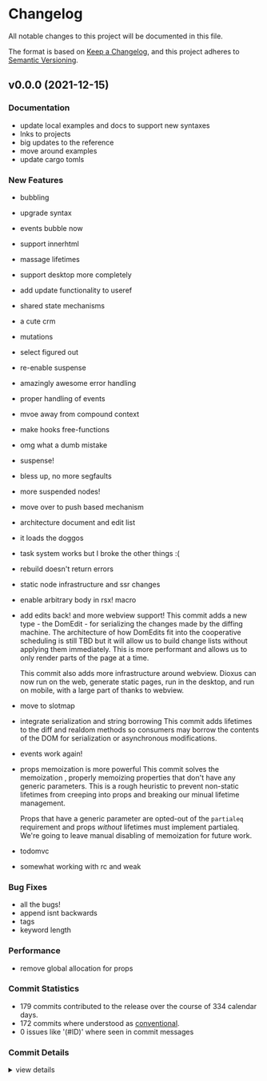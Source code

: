 # Changelog

All notable changes to this project will be documented in this file.

The format is based on [Keep a Changelog](https://keepachangelog.com/en/1.0.0/),
and this project adheres to [Semantic Versioning](https://semver.org/spec/v2.0.0.html).

## v0.0.0 (2021-12-15)

### Documentation

 - <csr-id-4de16c4779648e591b3869b5df31271ae603c812/> update local examples and docs to support new syntaxes
 - <csr-id-460783ad549818a85db634ed9c39ffce210b98ec/> lnks to projects
 - <csr-id-583fdfa5618e11d660985b97e570d4503be2ff49/> big updates to the reference
 - <csr-id-70cd46dbb2a689ae2d512e142b8aee9c80798430/> move around examples
 - <csr-id-e4c06ce8e893779d2aad0883a1bb27d193bc5985/> update cargo tomls

### New Features

 - <csr-id-19df1bda109aba03c40ff631263bcb7035004ca0/> bubbling
 - <csr-id-fd93ee89c19b085a04307ef30217170518defa8e/> upgrade syntax
 - <csr-id-f2234068ba7cd915a00a81e41660d7d6ee1177cc/> events bubble now
 - <csr-id-cfc24f5451cd2d1e9dcd5f1589ee50f705404110/> support innerhtml
 - <csr-id-9726a065b0d4fb1ede5b53a2ddd58c855e51539f/> massage lifetimes
 - <csr-id-efd0e9b5648c809057f339083ba9d454f810d483/> support desktop more completely
 - <csr-id-a2b0c50a343005c63c7032bcefb8323b78350bb9/> add update functionality to useref
 - <csr-id-4a4c7afca7e1beadd4b213214074fdb420eb0923/> shared state mechanisms
 - <csr-id-718fa14b45df38b40b0c0dff7bdc923cba57026b/> a cute crm
 - <csr-id-fac42339c272b0e430ebf4f31b6061a0635d3e19/> mutations
 - <csr-id-84b5ddded57238a64e966ec07334e6f9bd86ecf8/> select figured out
 - <csr-id-687cda1b6d9595357d1dc8720ebe921f61098d8f/> re-enable suspense
 - <csr-id-4a72b3140bd244da602deada1eeecded65ff5848/> amazingly awesome error handling
 - <csr-id-d7940aa2ac2017316d62e0f2eac0701dc6ad1f09/> proper handling of events
 - <csr-id-a2c7d17b0595769f60bc1c2bbf7cbe32cec37486/> mvoe away from compound context
 - <csr-id-e5c88fe3a49649ecb308decd14c2557963978619/> make hooks free-functions
 - <csr-id-f782e142118fb7acf1b88a0f3fbb03e4a5e3e91e/> omg what a dumb mistake
 - <csr-id-4837d8e741343d26f31b55e4478a374dc761e538/> suspense!
 - <csr-id-4a0068f09918adbc299150edcf777f342ced0dd3/> bless up, no more segfaults
 - <csr-id-de9f61bcf48c0d6e35e46c337b72a713c9f9f7d2/> more suspended nodes!
 - <csr-id-80e6c256980eb3e8c32e30f3dbb43c8b3b9a9cf4/> move over to push based mechanism
 - <csr-id-e7238762ae518c5688f9339d11832d17f99ad553/> architecture document and edit list
 - <csr-id-abf47596bc2c092bd2f646a77807728416159ad4/> it loads the doggos
 - <csr-id-3a57b942624afb8aa6650aeee05466c3c9ce967e/> task system works
   but I broke the other things :(
 - <csr-id-f457b7113129479cad577237ef21cb735fffe483/> rebuild doesn't return errors
 - <csr-id-9abb0470b7869019d539a2fc21da3872348ae38b/> static node infrastructure and ssr changes
 - <csr-id-7aec40d57e78ec13ff3a90ca8149521cbf1d9ff2/> enable arbitrary body in rsx! macro
 - <csr-id-904b26f7111c3fc66400744ff6192e4b20bf6d74/> add edits back! and more webview support!
   This commit adds a new type - the DomEdit - for serializing the changes made by the diffing machine. The architecture of how DomEdits fit into the cooperative scheduling is still TBD but it will allow us to build change lists without applying them immediately. This is more performant  and allows us to only render parts of the page at a time.
   
   This commit also adds more infrastructure around webview. Dioxus can now run on the web, generate static pages, run in the desktop, and run on mobile, with a large part of thanks to webview.
 - <csr-id-7665f2c6cf05cea64bb9131381d4ac11cbdeb932/> move to slotmap
 - <csr-id-f4fb5bb454536d9f108c7e276ce98a8924ab45e1/> integrate serialization and string borrowing
   This commit adds lifetimes to the diff and realdom methods so consumers may borrow the contents of the DOM for serialization or asynchronous modifications.
 - <csr-id-9d7ee79826a3b3fb952a70abcbb16dcd3363d2fb/> events work again!
 - <csr-id-73047fe95678d50fcfd62a4ace7c6b406c5304e1/> props memoization is more powerful
   This commit solves the memoization , properly memoizing properties that don't have any generic parameters. This is a rough heuristic to prevent non-static lifetimes from creeping into props and breaking our minual lifetime management.
   
   Props that have a generic parameter are opted-out of the `partialeq` requirement and props *without* lifetimes must implement partialeq. We're going to leave manual disabling of memoization for future work.
 - <csr-id-cfa0927cdd40bc3dba22996018605dbad91d0391/> todomvc
 - <csr-id-d4f1ceaffbc0551ea3b179a101885275690cebec/> somewhat working with rc and weak

### Bug Fixes

 - <csr-id-478255f40d4de1d2e3f3cc9b6d758b30ff394b39/> all the bugs!
 - <csr-id-df8aa77198712559f72bef093d064e03b2a5245a/> append isnt backwards
 - <csr-id-a33f7701fcf5f917fea8719253650b5ad92554fd/> tags
 - <csr-id-868f6739d2b2c5f2ace0c5240cff8008901e818c/> keyword length

### Performance

 - <csr-id-8b3ac0b57ca073c1451e8d5df93882c9360ca52a/> remove global allocation for props

### Commit Statistics

<csr-read-only-do-not-edit/>

 - 179 commits contributed to the release over the course of 334 calendar days.
 - 172 commits where understood as [conventional](https://www.conventionalcommits.org).
 - 0 issues like '(#ID)' where seen in commit messages

### Commit Details

<csr-read-only-do-not-edit/>

<details><summary>view details</summary>

 * **Uncategorized**
    - keyword length ([`868f673`](https://github.comgit//DioxusLabs/dioxus/commit/868f6739d2b2c5f2ace0c5240cff8008901e818c))
    - Release dioxus-core v0.1.3, dioxus-core-macro v0.1.2, dioxus-html v0.1.0, dioxus-desktop v0.0.0, dioxus-hooks v0.1.3, dioxus-liveview v0.1.0, dioxus-mobile v0.0.0, dioxus-router v0.1.0, dioxus-ssr v0.1.0, dioxus-web v0.0.0, dioxus v0.1.0 ([`b32665d`](https://github.comgit//DioxusLabs/dioxus/commit/b32665d7212a5b9a3e21cb7af7abba63ae399fac))
    - tags ([`a33f770`](https://github.comgit//DioxusLabs/dioxus/commit/a33f7701fcf5f917fea8719253650b5ad92554fd))
    - Release dioxus-core v0.1.3, dioxus-core-macro v0.1.2, dioxus-html v0.1.0, dioxus-desktop v0.0.0, dioxus-hooks v0.1.3, dioxus-liveview v0.1.0, dioxus-mobile v0.0.0, dioxus-router v0.1.0, dioxus-ssr v0.1.0, dioxus-web v0.0.0, dioxus v0.1.0 ([`3a706ac`](https://github.comgit//DioxusLabs/dioxus/commit/3a706ac4168db137723bea90d7a0058190adfc3c))
    - update cargo tomls ([`e4c06ce`](https://github.comgit//DioxusLabs/dioxus/commit/e4c06ce8e893779d2aad0883a1bb27d193bc5985))
    - Release dioxus-core v0.1.3, dioxus-core-macro v0.1.2, dioxus-html v0.1.0, dioxus-desktop v0.0.0, dioxus-hooks v0.1.3, dioxus-liveview v0.1.0, dioxus-mobile v0.0.0, dioxus-router v0.1.0, dioxus-ssr v0.1.0, dioxus-web v0.0.0, dioxus v0.1.0 ([`270dfc9`](https://github.comgit//DioxusLabs/dioxus/commit/270dfc9590b2354d083ea8da5cc0e1a1497d30e0))
    - update local examples and docs to support new syntaxes ([`4de16c4`](https://github.comgit//DioxusLabs/dioxus/commit/4de16c4779648e591b3869b5df31271ae603c812))
    - go back to noisy lifetime solution ([`8daf7a6`](https://github.comgit//DioxusLabs/dioxus/commit/8daf7a6ed86df72522b089aa2647eea7bee0f3b6))
    - clean up the core crate ([`e6c6bbd`](https://github.comgit//DioxusLabs/dioxus/commit/e6c6bbdc1ec6a8c251b78c05ca104f006b6fad26))
    - rename fc to component ([`1e4a599`](https://github.comgit//DioxusLabs/dioxus/commit/1e4a599d14af85a2d1c29a442dd489f8dc8df321))
    - bubbling ([`19df1bd`](https://github.comgit//DioxusLabs/dioxus/commit/19df1bda109aba03c40ff631263bcb7035004ca0))
    - some docs and suspense ([`93d4b8c`](https://github.comgit//DioxusLabs/dioxus/commit/93d4b8ca7c1b133e5dba2a8dc9a310dbe1357001))
    - move examples around ([`1e6e5e6`](https://github.comgit//DioxusLabs/dioxus/commit/1e6e5e611b61571f272289adefc9cdd7d59c4399))
    - docs and router ([`a5f05d7`](https://github.comgit//DioxusLabs/dioxus/commit/a5f05d73acc0e47b05cff64a373482519414bc7c))
    - upgrade syntax ([`fd93ee8`](https://github.comgit//DioxusLabs/dioxus/commit/fd93ee89c19b085a04307ef30217170518defa8e))
    - events bubble now ([`f223406`](https://github.comgit//DioxusLabs/dioxus/commit/f2234068ba7cd915a00a81e41660d7d6ee1177cc))
    - support innerhtml ([`cfc24f5`](https://github.comgit//DioxusLabs/dioxus/commit/cfc24f5451cd2d1e9dcd5f1589ee50f705404110))
    - massage lifetimes ([`9726a06`](https://github.comgit//DioxusLabs/dioxus/commit/9726a065b0d4fb1ede5b53a2ddd58c855e51539f))
    - move everything over to a stack dst ([`0e9d5fc`](https://github.comgit//DioxusLabs/dioxus/commit/0e9d5fc5306ab508d5af6999a4064f9b8b48460f))
    - event system ([`1f22a06`](https://github.comgit//DioxusLabs/dioxus/commit/1f22a06a36f72073188b8c9009dd4950b3f4ff9a))
    - support desktop more completely ([`efd0e9b`](https://github.comgit//DioxusLabs/dioxus/commit/efd0e9b5648c809057f339083ba9d454f810d483))
    - add update functionality to useref ([`a2b0c50`](https://github.comgit//DioxusLabs/dioxus/commit/a2b0c50a343005c63c7032bcefb8323b78350bb9))
    - lnks to projects ([`460783a`](https://github.comgit//DioxusLabs/dioxus/commit/460783ad549818a85db634ed9c39ffce210b98ec))
    - overhaul event system ([`7a03c1d`](https://github.comgit//DioxusLabs/dioxus/commit/7a03c1d2b48590276b182465679387655fe08f3a))
    - threadsafe ([`82953f2`](https://github.comgit//DioxusLabs/dioxus/commit/82953f2ac37913f83a822333acd0c47e20777d31))
    - all the bugs! ([`478255f`](https://github.comgit//DioxusLabs/dioxus/commit/478255f40d4de1d2e3f3cc9b6d758b30ff394b39))
    - ssr ([`71f0df6`](https://github.comgit//DioxusLabs/dioxus/commit/71f0df63745fe5c17468693144c552ea3a0a7101))
    - shared state mechanisms ([`4a4c7af`](https://github.comgit//DioxusLabs/dioxus/commit/4a4c7afca7e1beadd4b213214074fdb420eb0923))
    - fix web list issue ([`da4423c`](https://github.comgit//DioxusLabs/dioxus/commit/da4423c141f1f376df5f3f2580e5284831744a7e))
    - move macro crate out of core ([`7bdad1e`](https://github.comgit//DioxusLabs/dioxus/commit/7bdad1e2e6f67e74c9f67dde2150140cf8a090e8))
    - clean up to web ([`b43a964`](https://github.comgit//DioxusLabs/dioxus/commit/b43a964f982eb871195278a093cc214c3a8ad66d))
    - clean up the web module ([`823adc0`](https://github.comgit//DioxusLabs/dioxus/commit/823adc0834b581327aee745c72ce8993f0bba5aa))
    - slightly simplify crm ([`f07e345`](https://github.comgit//DioxusLabs/dioxus/commit/f07e345eb2a2e4197270396dffebc85c65272fe0))
    - fix some event stuff for web and core ([`725b4a1`](https://github.comgit//DioxusLabs/dioxus/commit/725b4a1d7f5d629b1b0a163b65bfd93b2f8a151b))
    - a cute crm ([`718fa14`](https://github.comgit//DioxusLabs/dioxus/commit/718fa14b45df38b40b0c0dff7bdc923cba57026b))
    - on collaborative scheduling ([`1a32383`](https://github.comgit//DioxusLabs/dioxus/commit/1a323835c8c4f667e5744bbf5447776f1dc51fca))
    - examples ([`1a2f91e`](https://github.comgit//DioxusLabs/dioxus/commit/1a2f91ed91c13dae553ecde585462ab261b1b95d))
    - mutations ([`fac4233`](https://github.comgit//DioxusLabs/dioxus/commit/fac42339c272b0e430ebf4f31b6061a0635d3e19))
    - performance looks good, needs more testing ([`4b6ca05`](https://github.comgit//DioxusLabs/dioxus/commit/4b6ca05f2c3ad647842c858967da9c87f1915825))
    - add test_dom ([`a652090`](https://github.comgit//DioxusLabs/dioxus/commit/a652090dc5708db334fa7430fededb1bac207880))
    - bottom up dropping ([`f2334c1`](https://github.comgit//DioxusLabs/dioxus/commit/f2334c17be2612d926361686d7d40a57e3ffe9b9))
    - cleanup ([`1745a44`](https://github.comgit//DioxusLabs/dioxus/commit/1745a44d949b994b64ea1fb715cbe36963ae7027))
    - select figured out ([`84b5ddd`](https://github.comgit//DioxusLabs/dioxus/commit/84b5ddded57238a64e966ec07334e6f9bd86ecf8))
    - re-enable suspense ([`687cda1`](https://github.comgit//DioxusLabs/dioxus/commit/687cda1b6d9595357d1dc8720ebe921f61098d8f))
    - fill out the snippets ([`6051b0e`](https://github.comgit//DioxusLabs/dioxus/commit/6051b0ec86927704451f4ce6cdf8f988e59702ae))
    - amazingly awesome error handling ([`4a72b31`](https://github.comgit//DioxusLabs/dioxus/commit/4a72b3140bd244da602deada1eeecded65ff5848))
    - some ideas ([`05c909f`](https://github.comgit//DioxusLabs/dioxus/commit/05c909f320765aec1bf4c1c55ca59ffd5525a2c7))
    - proper handling of events ([`d7940aa`](https://github.comgit//DioxusLabs/dioxus/commit/d7940aa2ac2017316d62e0f2eac0701dc6ad1f09))
    - websys dom working properly ([`cfa0247`](https://github.comgit//DioxusLabs/dioxus/commit/cfa0247cbb1233e1df275374a73f431650a9250f))
    - big updates to the reference ([`583fdfa`](https://github.comgit//DioxusLabs/dioxus/commit/583fdfa5618e11d660985b97e570d4503be2ff49))
    - broken diff ([`f15e1fa`](https://github.comgit//DioxusLabs/dioxus/commit/f15e1fa892070f9cf1fc627eb9c36fbaa0dc309b))
    - cleanup workspace ([`8f0bb5d`](https://github.comgit//DioxusLabs/dioxus/commit/8f0bb5dc5bfa3e775af567c4b569622cdd932af1))
    - changes to scheduler ([`098d382`](https://github.comgit//DioxusLabs/dioxus/commit/098d3821ed89ad38d99077a6556b48a7e91fc3fc))
    - web stuff ([`acad9ca`](https://github.comgit//DioxusLabs/dioxus/commit/acad9ca622748f96599dd02ad22aaeaae3621b76))
    - making progress on diffing and hydration ([`49856cc`](https://github.comgit//DioxusLabs/dioxus/commit/49856ccd6865f88d63765f26d27f7e945b554da0))
    - mvoe away from compound context ([`a2c7d17`](https://github.comgit//DioxusLabs/dioxus/commit/a2c7d17b0595769f60bc1c2bbf7cbe32cec37486))
    - make hooks free-functions ([`e5c88fe`](https://github.comgit//DioxusLabs/dioxus/commit/e5c88fe3a49649ecb308decd14c2557963978619))
    - more work on suspense and documentation ([`37ed4be`](https://github.comgit//DioxusLabs/dioxus/commit/37ed4bed8cf28eb65465d41e15e8d758cb3d9679))
    - omg what a dumb mistake ([`f782e14`](https://github.comgit//DioxusLabs/dioxus/commit/f782e142118fb7acf1b88a0f3fbb03e4a5e3e91e))
    - suspense! ([`4837d8e`](https://github.comgit//DioxusLabs/dioxus/commit/4837d8e741343d26f31b55e4478a374dc761e538))
    - refactor ([`8b0eb87`](https://github.comgit//DioxusLabs/dioxus/commit/8b0eb87c72ea9d444dee99a8b05643f19fea2634))
    - bless up, no more segfaults ([`4a0068f`](https://github.comgit//DioxusLabs/dioxus/commit/4a0068f09918adbc299150edcf777f342ced0dd3))
    - more suspended nodes! ([`de9f61b`](https://github.comgit//DioxusLabs/dioxus/commit/de9f61bcf48c0d6e35e46c337b72a713c9f9f7d2))
    - more docs ([`34c3107`](https://github.comgit//DioxusLabs/dioxus/commit/34c3107418df89620cb9dfbd9300f89a1fe6e68f))
    - basic support for scheduled rendering ([`c52af22`](https://github.comgit//DioxusLabs/dioxus/commit/c52af221f755601a9e826ffc2c355def138999d0))
    - move over to push based mechanism ([`80e6c25`](https://github.comgit//DioxusLabs/dioxus/commit/80e6c256980eb3e8c32e30f3dbb43c8b3b9a9cf4))
    - solve some issues regarding listeners ([`dfaf5ad`](https://github.comgit//DioxusLabs/dioxus/commit/dfaf5adee164f44a679ab21d730caaab3610e01f))
    - architecture document and edit list ([`e723876`](https://github.comgit//DioxusLabs/dioxus/commit/e7238762ae518c5688f9339d11832d17f99ad553))
    - move to slab ([`6084fbc`](https://github.comgit//DioxusLabs/dioxus/commit/6084fbcd11d1669db135098d920488e2c01a7014))
    - change in cx to cx ([`9971ff2`](https://github.comgit//DioxusLabs/dioxus/commit/9971ff215db6f771b7ec1cae2517c85d47d38622))
    - move things into a "shared" object ([`f644d7c`](https://github.comgit//DioxusLabs/dioxus/commit/f644d7c44159eef091552dcc90acbb151ea76b21))
    - it loads the doggos ([`abf4759`](https://github.comgit//DioxusLabs/dioxus/commit/abf47596bc2c092bd2f646a77807728416159ad4))
    - task system works ([`3a57b94`](https://github.comgit//DioxusLabs/dioxus/commit/3a57b942624afb8aa6650aeee05466c3c9ce967e))
    - more overhaul on virtualevents ([`41cc429`](https://github.comgit//DioxusLabs/dioxus/commit/41cc42919d42453f8f2560aa852211364af4ad3d))
    - more work on web ([`3bf19d8`](https://github.comgit//DioxusLabs/dioxus/commit/3bf19d8106e0cca7749b7346e9b0adfce654d782))
    - ricraf polyfill ([`59219b9`](https://github.comgit//DioxusLabs/dioxus/commit/59219b9ef22caa5896046ccaabc8a225cc4b5a53))
    - ....sigh..... so the diffing algorithm is robust ([`68ed1c0`](https://github.comgit//DioxusLabs/dioxus/commit/68ed1c04e7e773f9e6c0a5148f0ea89b97b6784e))
    - remove global allocation for props ([`8b3ac0b`](https://github.comgit//DioxusLabs/dioxus/commit/8b3ac0b57ca073c1451e8d5df93882c9360ca52a))
    - ric_raf wired up ([`8b0d04c`](https://github.comgit//DioxusLabs/dioxus/commit/8b0d04ce585596f561f15e92fc087e2c7063eb07))
    - rebuild doesn't return errors ([`f457b71`](https://github.comgit//DioxusLabs/dioxus/commit/f457b7113129479cad577237ef21cb735fffe483))
    - more examples ([`56e7eb8`](https://github.comgit//DioxusLabs/dioxus/commit/56e7eb83a97ebd6d5bcd23464cfb9d718e5ac26d))
    - tests and documentation ([`da81591`](https://github.comgit//DioxusLabs/dioxus/commit/da8159190b84d13caa9dfe7dea385a809cf84199))
    - append isnt backwards ([`df8aa77`](https://github.comgit//DioxusLabs/dioxus/commit/df8aa77198712559f72bef093d064e03b2a5245a))
    - it works but the page is backwards ([`cdcd861`](https://github.comgit//DioxusLabs/dioxus/commit/cdcd8611e87ffb5e24de7b9fe6c656af3053276e))
    - static node infrastructure and ssr changes ([`9abb047`](https://github.comgit//DioxusLabs/dioxus/commit/9abb0470b7869019d539a2fc21da3872348ae38b))
    - more refactor for async ([`975fa56`](https://github.comgit//DioxusLabs/dioxus/commit/975fa566f9809f8fa2bb0bdb07fbfc7f855dcaeb))
    - enable arbitrary body in rsx! macro ([`7aec40d`](https://github.comgit//DioxusLabs/dioxus/commit/7aec40d57e78ec13ff3a90ca8149521cbf1d9ff2))
    - working on async diff ([`f41cff5`](https://github.comgit//DioxusLabs/dioxus/commit/f41cff571fd11bb00820c0bf9d147e81ed5a6a53))
    - move some examples around ([`98a0933`](https://github.comgit//DioxusLabs/dioxus/commit/98a09339fd3190799ea4dd316908f0a53fdf2413))
    - fix issues with lifetimes ([`a38a81e`](https://github.comgit//DioxusLabs/dioxus/commit/a38a81e1290375cae685f7c49d3745e4298fab26))
    - groundwork for noderefs ([`c1afeba`](https://github.comgit//DioxusLabs/dioxus/commit/c1afeba1efb1a063705466a14648beee08cacb86))
    - more examples ([`11f89e5`](https://github.comgit//DioxusLabs/dioxus/commit/11f89e5d338d14a7aeece0a6275c24ae65913ce7))
    - add edits back! and more webview support! ([`904b26f`](https://github.comgit//DioxusLabs/dioxus/commit/904b26f7111c3fc66400744ff6192e4b20bf6d74))
    - enable more diffing ([`e8f29a8`](https://github.comgit//DioxusLabs/dioxus/commit/e8f29a8f8ac56020bee0048021efa52547307a77))
    - example ([`eb39b00`](https://github.comgit//DioxusLabs/dioxus/commit/eb39b000d7f0ef16d0b83ec44d3926f4690fd08f))
    - wip ([`952a91d`](https://github.comgit//DioxusLabs/dioxus/commit/952a91d5408aaf789b496f11d01c3b3f7fcf9059))
    - integrate signals ([`93900aa`](https://github.comgit//DioxusLabs/dioxus/commit/93900aac4443db2e63631ed928294af74201a9ff))
    - move to slotmap ([`7665f2c`](https://github.comgit//DioxusLabs/dioxus/commit/7665f2c6cf05cea64bb9131381d4ac11cbdeb932))
    - integrate serialization and string borrowing ([`f4fb5bb`](https://github.comgit//DioxusLabs/dioxus/commit/f4fb5bb454536d9f108c7e276ce98a8924ab45e1))
    - more work on diffing machine ([`9813f23`](https://github.comgit//DioxusLabs/dioxus/commit/9813f23cdf7b32bc058771c91db3f182d6224905))
    - rename ctx to cx ([`81382e7`](https://github.comgit//DioxusLabs/dioxus/commit/81382e7044fb3dba61d4abb1e6086b7b29143116))
    - move around examples ([`70cd46d`](https://github.comgit//DioxusLabs/dioxus/commit/70cd46dbb2a689ae2d512e142b8aee9c80798430))
    - start moving events to rc<event> ([`b9ff95f`](https://github.comgit//DioxusLabs/dioxus/commit/b9ff95fa12c46365fe73b64a4926a506d5da2342))
    - rename recoil to atoms ([`36ea39a`](https://github.comgit//DioxusLabs/dioxus/commit/36ea39ae30aa3f1fb2d718c0fdf08850c6bfd3ac))
    - more examples and docs ([`7fbaf69`](https://github.comgit//DioxusLabs/dioxus/commit/7fbaf69cabbdde712bb3fd9e4b2a5dc18b9390e9))
    - more work on updating syntad ([`47e8960`](https://github.comgit//DioxusLabs/dioxus/commit/47e896038ef3655566f3eda83d1d2adfefbc8862))
    - some cleanup and documentation ([`517d7f1`](https://github.comgit//DioxusLabs/dioxus/commit/517d7f14957c4dae9fc894bfbdcd00a955d09f20))
    - docs ([`f5683a2`](https://github.comgit//DioxusLabs/dioxus/commit/f5683a23464992ecace463a61414795b5a2c58c8))
    - pre vnodes instead of vnode ([`fe6938c`](https://github.comgit//DioxusLabs/dioxus/commit/fe6938ceb3dba0796ae8bab52ae41248dc0d3650))
    - events work again! ([`9d7ee79`](https://github.comgit//DioxusLabs/dioxus/commit/9d7ee79826a3b3fb952a70abcbb16dcd3363d2fb))
    - props memoization is more powerful ([`73047fe`](https://github.comgit//DioxusLabs/dioxus/commit/73047fe95678d50fcfd62a4ace7c6b406c5304e1))
    - massive changes to definition of components ([`508c560`](https://github.comgit//DioxusLabs/dioxus/commit/508c560320d78730fa058156421523ffa5695d9d))
    - moving to IDs ([`79127ea`](https://github.comgit//DioxusLabs/dioxus/commit/79127ea6cdabf62bf91e777aaacb563e3aa5e619))
    - move to static props ([`c1fd848`](https://github.comgit//DioxusLabs/dioxus/commit/c1fd848f89b0146581d8e485fa0d4a847387b963))
    - doesnt share on thread ([`fe67ff9`](https://github.comgit//DioxusLabs/dioxus/commit/fe67ff9fa4c9d5009670c922e192dccedb7cd09a))
    - parity document ([`ba97541`](https://github.comgit//DioxusLabs/dioxus/commit/ba975410f9fe2a5b3a0e407f6a2478bf86577f29))
    - recoil ([`ee67654`](https://github.comgit//DioxusLabs/dioxus/commit/ee67654f58aecca91c640fc49451d0b99bc05981))
    - buff the readme and docs ([`3cfa1fe`](https://github.comgit//DioxusLabs/dioxus/commit/3cfa1fe125886787f35905ed9b05340a739bc654))
    - Todomvc in progress ([`b843dbd`](https://github.comgit//DioxusLabs/dioxus/commit/b843dbd3679abf86a34347d87fd4ce5fe9e2aca5))
    - introduce children for walking down the tree ([`0d44f00`](https://github.comgit//DioxusLabs/dioxus/commit/0d44f009b0176cb9cf8203374cf534f5af7de63c))
    - Clean up repo a bit ([`a99147c`](https://github.comgit//DioxusLabs/dioxus/commit/a99147c85b53b4ee336a94deee463d793cebf572))
    - some code health ([`c28697e`](https://github.comgit//DioxusLabs/dioxus/commit/c28697e1fe3136d1835f2b663715f34aab9f4b17))
    - major overhaul to diffing ([`9810fee`](https://github.comgit//DioxusLabs/dioxus/commit/9810feebf57f93114e3d7faf6de053ac192593a9))
    - Wip ([`c809095`](https://github.comgit//DioxusLabs/dioxus/commit/c809095124d06175e7f49853c34e48d7335573c5))
    - refactor a bit ([`2eeb8f2`](https://github.comgit//DioxusLabs/dioxus/commit/2eeb8f2386409b53836fab687097d89af7b883c3))
    - todos ([`8c541f6`](https://github.comgit//DioxusLabs/dioxus/commit/8c541f66d5f7ef2286f2cdf9b0496a9c404471f9))
    - todomvc ([`cfa0927`](https://github.comgit//DioxusLabs/dioxus/commit/cfa0927cdd40bc3dba22996018605dbad91d0391))
    - todomvc ([`ce33031`](https://github.comgit//DioxusLabs/dioxus/commit/ce33031519fbbbd207f1dffb75acf62bf59e3c9e))
    - more ergonomics, more examples ([`0bcff1f`](https://github.comgit//DioxusLabs/dioxus/commit/0bcff1f88e4b1a633b7a9b7c6c2e39b8bd3666c4))
    - building large apps, revamp macro ([`9f7f43b`](https://github.comgit//DioxusLabs/dioxus/commit/9f7f43b6614aaef2d7dded7058e81934f28f5dec))
    - more liveview and webview custom client ([`9b560df`](https://github.comgit//DioxusLabs/dioxus/commit/9b560dfedb988b258f5c564986759cb83730a96c))
    - livehost bones ([`7856f2b`](https://github.comgit//DioxusLabs/dioxus/commit/7856f2b1537b52478a6fa1ca55d0a8c5793a91e5))
    - some stuff related to event listeners. POC for lifecyel ([`5b7887d`](https://github.comgit//DioxusLabs/dioxus/commit/5b7887d76c714d11e0cea5207197ffaac856a0a7))
    - diffing approach slightly broken ([`4e48e05`](https://github.comgit//DioxusLabs/dioxus/commit/4e48e0514e1caed9f60bcac4048114008ac76439))
    - remove old macro ([`9d0727e`](https://github.comgit//DioxusLabs/dioxus/commit/9d0727edabbf759dac8a3cffabd7103d08b728c1))
    - add deeply neste example ([`e66827e`](https://github.comgit//DioxusLabs/dioxus/commit/e66827ec92e23bf0602f92d5223894a7831dfd0f))
    - update examples ([`39bd185`](https://github.comgit//DioxusLabs/dioxus/commit/39bd1856f4d7c2364d6ca2c7812ab5d6e71252b9))
    - ensure mutabality is okay when not double-using the components ([`305ff91`](https://github.comgit//DioxusLabs/dioxus/commit/305ff919effa919ff7ea5db2a71cf21eca106588))
    - somewhat working with rc and weak ([`d4f1cea`](https://github.comgit//DioxusLabs/dioxus/commit/d4f1ceaffbc0551ea3b179a101885275690cebec))
    - foregin eq from comparapable comp type. ([`ec801ea`](https://github.comgit//DioxusLabs/dioxus/commit/ec801eab167f9be5325ab877e74e2b65d501e129))
    - staticify? ([`5ad8188`](https://github.comgit//DioxusLabs/dioxus/commit/5ad81885e499bf02ac79e0098f7956d02ee5f2e5))
    - Feat:  it's awersome ([`8dc2619`](https://github.comgit//DioxusLabs/dioxus/commit/8dc26195e274874a7de6c806372f9f77a5c82c5d))
    - yeet, synthetic somewhat wired up ([`d959806`](https://github.comgit//DioxusLabs/dioxus/commit/d9598066c2679d9d0b9ca0ce1d3f26110a238cd2))
    - remove FC ([`92d9521`](https://github.comgit//DioxusLabs/dioxus/commit/92d9521a73aefb620b354ae5954617109dd06e7e))
    - more cleanup ([`5a9155b`](https://github.comgit//DioxusLabs/dioxus/commit/5a9155b059acc1fb3c8b8accbeca3701ce4f0ab6))
    - add context to builder ([`cf16090`](https://github.comgit//DioxusLabs/dioxus/commit/cf16090838d127354e333dcbc0b06474835b87d6))
    - listeners now have scope information ([`fcd68e6`](https://github.comgit//DioxusLabs/dioxus/commit/fcd68e61d2400628469ba193b009e7bf1fd3acdf))
    - broken, but solved ([`cb74d70`](https://github.comgit//DioxusLabs/dioxus/commit/cb74d70f831b5510f1ee191d91eaff621ffa6256))
    - accept closures directly in handler ([`f225030`](https://github.comgit//DioxusLabs/dioxus/commit/f225030506967415a21f4af0372477cb5224ee7c))
    - bug that phantom triggered events ([`07f671c`](https://github.comgit//DioxusLabs/dioxus/commit/07f671c8e19a2a2e90afc3db94c4edebcfffe982))
    - wowza got it all working ([`4b8e9f4`](https://github.comgit//DioxusLabs/dioxus/commit/4b8e9f4a125b9d55439d919786f33d9d5df234e8))
    - update readme and examples ([`ffaf687`](https://github.comgit//DioxusLabs/dioxus/commit/ffaf6878963981860089c2362947bf77a84c9058))
    - view -> render ([`c8bb392`](https://github.comgit//DioxusLabs/dioxus/commit/c8bb392cadb22ddb41e53a776ab0677945579a9c))
    - bump core version ([`6fabd8c`](https://github.comgit//DioxusLabs/dioxus/commit/6fabd8ccc87c0b30a95693e85b98bdb4e2b1a936))
    - update and prep for dioxusweb ([`ab655ea`](https://github.comgit//DioxusLabs/dioxus/commit/ab655eac97fcd9ea3542edbdea4c6cf9a06956fd))
    - a few bugs, but the event system works! ([`3b30fa6`](https://github.comgit//DioxusLabs/dioxus/commit/3b30fa61b8f1927f22ffec373a3405ddfdefde39))
    - moving to CbIdx as serializable event system ([`e840f47`](https://github.comgit//DioxusLabs/dioxus/commit/e840f472faf25d8e1d65abeb610daed6a522771d))
    - custom format_args for inlining variables into html templates ([`e4b1f6e`](https://github.comgit//DioxusLabs/dioxus/commit/e4b1f6ea0d0db707cf757dabf8635e9fc91a3e0f))
    - begin WIP on html macro ([`a8b1225`](https://github.comgit//DioxusLabs/dioxus/commit/a8b1225c4853a61c7862e1a33eba64b8ed4e06d5))
    - move webview logic into library ([`32b45e5`](https://github.comgit//DioxusLabs/dioxus/commit/32b45e5ba168390e338a343eef6baba5cca9468b))
    - comments ([`18a7a1f`](https://github.comgit//DioxusLabs/dioxus/commit/18a7a1f9c40eb3b1ac263cbd21b1daa6da9c7093))
    - buff up examples and docs ([`8d3e2ad`](https://github.comgit//DioxusLabs/dioxus/commit/8d3e2ade7aef491921bb51f0d35b7253bbc800f8))
    - wire up rebuild ([`06ae4fc`](https://github.comgit//DioxusLabs/dioxus/commit/06ae4fc17833ff9695b0645f940b5ea32eeb4ef0))
    - update websys with lifecycle ([`4d01455`](https://github.comgit//DioxusLabs/dioxus/commit/4d01455729dac55cf049c50f47a511190d13550e))
    - fix internal lifecycle ([`5204862`](https://github.comgit//DioxusLabs/dioxus/commit/5204862bc220e55afe8d2f8f4422cb530a6ea1cf))
    - add css example ([`edf09c1`](https://github.comgit//DioxusLabs/dioxus/commit/edf09c1892f2521f41bf84372629e84bed86e921))
    - WIP ctx ([`7a6aabe`](https://github.comgit//DioxusLabs/dioxus/commit/7a6aabe4f39aa38bec7b548d030c11b2d9f481cb))
    - desktop app wired up ([`b3e6886`](https://github.comgit//DioxusLabs/dioxus/commit/b3e68863514a33291556ce278b7255fdf53e8b50))
    - re-enable stack machine approach ([`e3ede7f`](https://github.comgit//DioxusLabs/dioxus/commit/e3ede7fcbf7acb5d8762bcddb5f1499104bb0ce7))
    - WIP on deserialize ([`f22ff83`](https://github.comgit//DioxusLabs/dioxus/commit/f22ff8319078d283e675ff8dc735da5bf8efe0df))
    - web example + cli writes to browser screen! ([`8439994`](https://github.comgit//DioxusLabs/dioxus/commit/84399948596c573883bd29786edee48f5d4ef438))
    - wire up a very basic dom updater ([`c4e8d8b`](https://github.comgit//DioxusLabs/dioxus/commit/c4e8d8bb31d54d70c8da2f4a5e3e3926ff7df92b))
    - major overhaul to diffing, using a "diffing machine" now ([`4dfdf91`](https://github.comgit//DioxusLabs/dioxus/commit/4dfdf9123608c69b86a56acbd6d8810b0cf1918c))
    - remove generic paramter on VDOM ([`4c291a0`](https://github.comgit//DioxusLabs/dioxus/commit/4c291a0efdbaadf5c2212248367c0a78046e2f83))
    - wire up some of the changelist for diff ([`d063a19`](https://github.comgit//DioxusLabs/dioxus/commit/d063a199391383288e807ac03d333091bac6ba60))
    - event loop ([`ea2aa4b`](https://github.comgit//DioxusLabs/dioxus/commit/ea2aa4b0c97b3292178284e05756d1415902a9e2))
    - Dioxus-webview ([`9c01736`](https://github.comgit//DioxusLabs/dioxus/commit/9c0173689539210d14847613f9a1694e6cb34506))
    - more docs, dissolve vnode crate into dioxus-core ([`9c616ea`](https://github.comgit//DioxusLabs/dioxus/commit/9c616ea5c092a756a437ccf175c8b04ada50b1b6))
    - WIP ([`ce34d0d`](https://github.comgit//DioxusLabs/dioxus/commit/ce34d0dfcda82d847a6032f8f42749b39e0fba18))
</details>

